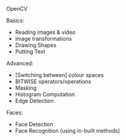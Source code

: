 OpenCV

Basics:
- Reading images & video
- Image transformations
- Drawing Shapes 
- Putting Text

Advanced:
- [Switching between] colour spaces
- BITWISE operators/operations
- Masking
- Histogram Computation
- Edge Detection

Faces:
- Face Detection
- Face Recognition (using in-built methods)